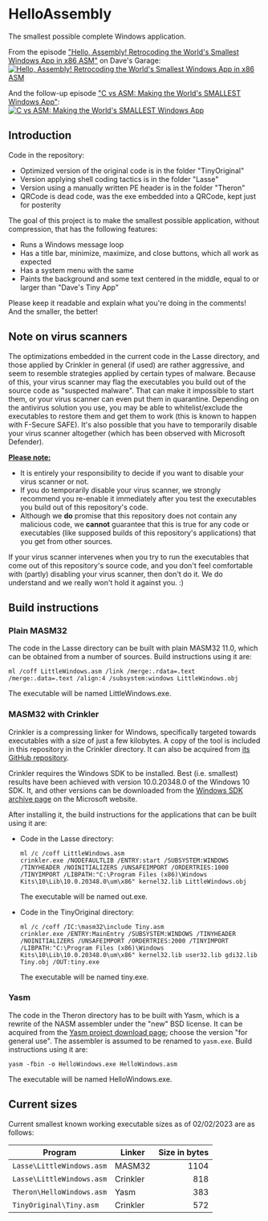 # HelloAssembly

The smallest possible complete Windows application.

From the episode ["Hello, Assembly! Retrocoding the World's Smallest Windows App in x86 ASM"](https://youtu.be/b0zxIfJJLAY) on Dave's Garage:  
[![Hello, Assembly! Retrocoding the World's Smallest Windows App in x86 ASM](http://i3.ytimg.com/vi/b0zxIfJJLAY/hqdefault.jpg)](https://youtu.be/b0zxIfJJLAY)

And the follow-up episode ["C vs ASM: Making the World's SMALLEST Windows App"](https://youtu.be/-Vw-ONPfaFk):  
[![C vs ASM: Making the World's SMALLEST Windows App](http://i3.ytimg.com/vi/-Vw-ONPfaFk/hqdefault.jpg)](https://youtu.be/-Vw-ONPfaFk)

## Introduction

Code in the repository:

- Optimized version of the original code is in the folder "TinyOriginal"
- Version applying shell coding tactics is in the folder "Lasse"
- Version using a manually written PE header is in the folder "Theron"
- QRCode is dead code, was the exe embedded into a QRCode, kept just for posterity

The goal of this project is to make the smallest possible application, without compression, that has the following features:

- Runs a Windows message loop
- Has a title bar, minimize, maximize, and close buttons, which all work as expected
- Has a system menu with the same
- Paints the background and some text centered in the middle, equal to or larger than "Dave's Tiny App"
  
Please keep it readable and explain what you're doing in the comments!  And the smaller, the better!  

## Note on virus scanners

The optimizations embedded in the current code in the Lasse directory, and those applied by Crinkler in general (if used) are rather aggressive, and seem to resemble strategies applied by certain types of malware. Because of this, your virus scanner may flag the executables you build out of the source code as "suspected malware". That can make it impossible to start them, or your virus scanner can even put them in quarantine. Depending on the antivirus solution you use, you may be able to whitelist/exclude the executables to restore them and get them to work (this is known to happen with F-Secure SAFE). It's also possible that you have to temporarily disable your virus scanner altogether (which has been observed with Microsoft Defender).

<!-- markdownlint-disable-next-line MD033 -->
<ins>**Please note:**</ins>

- It is entirely your responsibility to decide if you want to disable your virus scanner or not.
- If you do temporarily disable your virus scanner, we strongly recommend you re-enable it immediately after you test the executables you build out of this repository's code.
- Although we **do** promise that this repository does not contain any malicious code, we **cannot** guarantee that this is true for any code or executables (like supposed builds of this repository's applications) that you get from other sources.

If your virus scanner intervenes when you try to run the executables that come out of this repository's source code, and you don't feel comfortable with (partly) disabling your virus scanner, then don't do it. We do understand and we really won't hold it against you. :)

## Build instructions

### Plain MASM32

The code in the Lasse directory can be built with plain MASM32 11.0, which can be obtained from a number of sources. Build instructions using it are:

```shell
ml /coff LittleWindows.asm /link /merge:.rdata=.text /merge:.data=.text /align:4 /subsystem:windows LittleWindows.obj
```

The executable will be named LittleWindows.exe.

### MASM32 with Crinkler

Crinkler is a compressing linker for Windows, specifically targeted towards executables with a size of just a few kilobytes. A copy of the tool is included in this repository in the Crinkler directory. It can also be acquired from [its GitHub repository](https://github.com/runestubbe/Crinkler).

Crinkler requires the Windows SDK to be installed. Best (i.e. smallest) results have been achieved with version 10.0.20348.0 of the Windows 10 SDK. It, and other versions can be downloaded from the [Windows SDK archive page](https://developer.microsoft.com/en-us/windows/downloads/sdk-archive/) on the Microsoft website.

After installing it, the build instructions for the applications that can be built using it are:

- Code in the Lasse directory:

  ```shell
  ml /c /coff LittleWindows.asm
  crinkler.exe /NODEFAULTLIB /ENTRY:start /SUBSYSTEM:WINDOWS /TINYHEADER /NOINITIALIZERS /UNSAFEIMPORT /ORDERTRIES:1000 /TINYIMPORT /LIBPATH:"C:\Program Files (x86)\Windows Kits\10\Lib\10.0.20348.0\um\x86" kernel32.lib LittleWindows.obj
  ```

  The executable will be named out.exe.

- Code in the TinyOriginal directory:

  ```shell
  ml /c /coff /IC:\masm32\include Tiny.asm 
  crinkler.exe /ENTRY:MainEntry /SUBSYSTEM:WINDOWS /TINYHEADER /NOINITIALIZERS /UNSAFEIMPORT /ORDERTRIES:2000 /TINYIMPORT /LIBPATH:"C:\Program Files (x86)\Windows Kits\10\Lib\10.0.20348.0\um\x86" kernel32.lib user32.lib gdi32.lib Tiny.obj /OUT:tiny.exe
  ```

  The executable will be named tiny.exe.

### Yasm

The code in the Theron directory has to be built with Yasm, which is a rewrite of the NASM assembler under the "new" BSD license. It can be acquired from the [Yasm project download page](https://yasm.tortall.net/Download.html); choose the version "for general use". The assembler is assumed to be renamed to `yasm.exe`. Build instructions using it are:

```shell
yasm -fbin -o HelloWindows.exe HelloWindows.asm
```

The executable will be named HelloWindows.exe.

## Current sizes

Current smallest known working executable sizes as of 02/02/2023 are as follows:

| Program | Linker | Size in bytes |
|-|-|-:|
| `Lasse\LittleWindows.asm` | MASM32 | 1104 |
| `Lasse\LittleWindows.asm` | Crinkler | 818 |
| `Theron\HelloWindows.asm` | Yasm | 383 |
| `TinyOriginal\Tiny.asm` | Crinkler | 572 |

